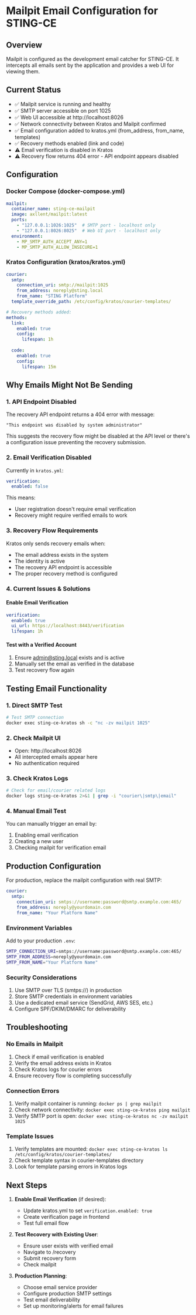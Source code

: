 # Mailpit Email Configuration for STING-CE

## Overview
Mailpit is configured as the development email catcher for STING-CE. It intercepts all emails sent by the application and provides a web UI for viewing them.

## Current Status
- ✅ Mailpit service is running and healthy
- ✅ SMTP server accessible on port 1025
- ✅ Web UI accessible at http://localhost:8026
- ✅ Network connectivity between Kratos and Mailpit confirmed
- ✅ Email configuration added to kratos.yml (from_address, from_name, templates)
- ✅ Recovery methods enabled (link and code)
- ⚠️ Email verification is disabled in Kratos
- ⚠️ Recovery flow returns 404 error - API endpoint appears disabled

## Configuration

### Docker Compose (docker-compose.yml)
```yaml
mailpit:
  container_name: sting-ce-mailpit
  image: axllent/mailpit:latest
  ports:
    - "127.0.0.1:1026:1025"  # SMTP port - localhost only
    - "127.0.0.1:8026:8025"  # Web UI port - localhost only
  environment:
    - MP_SMTP_AUTH_ACCEPT_ANY=1
    - MP_SMTP_AUTH_ALLOW_INSECURE=1
```

### Kratos Configuration (kratos/kratos.yml)
```yaml
courier:
  smtp:
    connection_uri: smtp://mailpit:1025
    from_address: noreply@sting.local
    from_name: "STING Platform"
  template_override_path: /etc/config/kratos/courier-templates/

# Recovery methods added:
methods:
  link:
    enabled: true
    config:
      lifespan: 1h
  
  code:
    enabled: true
    config:
      lifespan: 15m
```

## Why Emails Might Not Be Sending

### 1. API Endpoint Disabled
The recovery API endpoint returns a 404 error with message:
```
"This endpoint was disabled by system administrator"
```

This suggests the recovery flow might be disabled at the API level or there's a configuration issue preventing the recovery submission.

### 2. Email Verification Disabled
Currently in `kratos.yml`:
```yaml
verification:
  enabled: false
```

This means:
- User registration doesn't require email verification
- Recovery might require verified emails to work

### 3. Recovery Flow Requirements
Kratos only sends recovery emails when:
- The email address exists in the system
- The identity is active
- The recovery API endpoint is accessible
- The proper recovery method is configured

### 4. Current Issues & Solutions

#### Enable Email Verification
```yaml
verification:
  enabled: true
  ui_url: https://localhost:8443/verification
  lifespan: 1h
```

#### Test with a Verified Account
1. Ensure admin@sting.local exists and is active
2. Manually set the email as verified in the database
3. Test recovery flow again

## Testing Email Functionality

### 1. Direct SMTP Test
```bash
# Test SMTP connection
docker exec sting-ce-kratos sh -c "nc -zv mailpit 1025"
```

### 2. Check Mailpit UI
- Open: http://localhost:8026
- All intercepted emails appear here
- No authentication required

### 3. Check Kratos Logs
```bash
# Check for email/courier related logs
docker logs sting-ce-kratos 2>&1 | grep -i "courier\|smtp\|email"
```

### 4. Manual Email Test
You can manually trigger an email by:
1. Enabling email verification
2. Creating a new user
3. Checking mailpit for verification email

## Production Configuration

For production, replace the mailpit configuration with real SMTP:

```yaml
courier:
  smtp:
    connection_uri: smtps://username:password@smtp.example.com:465/
    from_address: noreply@yourdomain.com
    from_name: "Your Platform Name"
```

### Environment Variables
Add to your production `.env`:
```bash
SMTP_CONNECTION_URI=smtps://username:password@smtp.example.com:465/
SMTP_FROM_ADDRESS=noreply@yourdomain.com
SMTP_FROM_NAME="Your Platform Name"
```

### Security Considerations
1. Use SMTP over TLS (smtps://) in production
2. Store SMTP credentials in environment variables
3. Use a dedicated email service (SendGrid, AWS SES, etc.)
4. Configure SPF/DKIM/DMARC for deliverability

## Troubleshooting

### No Emails in Mailpit
1. Check if email verification is enabled
2. Verify the email address exists in Kratos
3. Check Kratos logs for courier errors
4. Ensure recovery flow is completing successfully

### Connection Errors
1. Verify mailpit container is running: `docker ps | grep mailpit`
2. Check network connectivity: `docker exec sting-ce-kratos ping mailpit`
3. Verify SMTP port is open: `docker exec sting-ce-kratos nc -zv mailpit 1025`

### Template Issues
1. Verify templates are mounted: `docker exec sting-ce-kratos ls /etc/config/kratos/courier-templates/`
2. Check template syntax in courier-templates directory
3. Look for template parsing errors in Kratos logs

## Next Steps

1. **Enable Email Verification** (if desired):
   - Update kratos.yml to set `verification.enabled: true`
   - Create verification page in frontend
   - Test full email flow

2. **Test Recovery with Existing User**:
   - Ensure user exists with verified email
   - Navigate to /recovery
   - Submit recovery form
   - Check mailpit

3. **Production Planning**:
   - Choose email service provider
   - Configure production SMTP settings
   - Test email deliverability
   - Set up monitoring/alerts for email failures